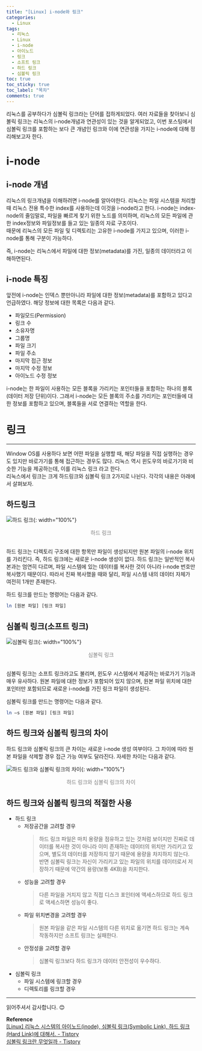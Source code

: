 ```yaml
---
title: "[Linux] i-node와 링크"
categories:
  - Linux
tags:
  - 리눅스
  - Linux
  - i-node
  - 아이노드
  - 링크
  - 소프트 링크
  - 하드 링크
  - 심볼릭 링크
toc: true
toc_sticky: true
toc_label: "목차"
comments: true
---
```


리눅스를 공부하다가 심볼릭 링크라는 단어를 접하게되었다. 여러 자료들을 찾아보니 심볼릭 링크는 리눅스의 i-node개념과 연관성이 있는 것을 알게되었고, 이번 포스팅에서 심볼릭 링크를 포함하는 보다 큰 개념인 링크와 이에 연관성을 가지는 i-node에 대해 정리해보고자 한다.

# i-node
## i-node 개념
리눅스의 링크개념을 이해하려면 i-node를 알아야한다. 리눅스는 파일 시스템을 처리할 때 리눅스 전용 특수한 index를 사용하는데 이것을 i-node라고 한다. i-node는 index-node의 줄임말로, 파일을 빠르게 찾기 위한 노드를 의미하며, 리눅스의 모든 파일에 관한 index정보와 파일정보를 들고 있는 일종의 자료 구조이다.  
때문에 리눅스의 모든 파일 및 디렉토리는 고유한 i-node를 가지고 있으며, 이러한 i-node를 통해 구분이 가능하다.   

즉, i-node는 리눅스에서 파일에 대한 정보(metadata)를 가진, 일종의 데이터라고 이해하면된다.

## i-node 특징
앞전에 i-node는 인덱스 뿐만아니라 파일에 대한 정보(metadata)를 포함하고 있다고 언급하였다. 해당 정보에 대한 목록은 다음과 같다.
- 파일모드(Permission)
- 링크 수
- 소유자명
- 그룹명
- 파일 크기
- 파일 주소
- 마지막 접근 정보
- 마지막 수정 정보
- 아이노드 수정 정보

i-node는 한 파일이 사용하는 모든 블록을 가리키는 포인터들을 포함하는 하나의 블록(데이터 저장 단위)이다. 그래서 i-node는 모든 블록의 주소를 가리키는 포인터들에 대한 정보를 포함하고 있으며, 블록들을 서로 연결하는 역할을 한다.

# 링크
---
Window OS를 사용하다 보면 어떤 파일을 실행할 때, 해당 파일을 직접 실행하는 경우도 있지만 바로가기를 통해 접근하는 경우도 많다.
리눅스 역시 윈도우의 바로가기와 비슷한 기능을 제공하는데, 이를 리눅스 링크 라고 한다.  
리눅스에서 링크는 크게 하드링크와 심볼릭 링크 2가지로 나뉜다. 각각의 내용은 아래에서 살펴보자.

## 하드링크

![하드 링크](/blog/assets/img/posts/20220807/hard-link.png "하드 링크"){: width="100%"}
<div style="color: gray; text-align: center; margin-bottom: 30px;">하드 링크</div> 

하드 링크는 디렉토리 구조에 대한 항목만 파일이 생성되지만 원본 파일의 i-node 위치를 가리킨다.
즉, 하드 링크에는 새로운 i-node 생성이 없다. 하드 링크는 일반적인 복사본과는 엄연히 다르며, 파일 시스템에 있는 데이터를 복사한 것이 아니라 i-node 번호만 복사했기 때문이다. 따라서 진짜 복사했을 때와 달리, 파일 시스템 내의 데이터 자체가 여전히 1개만 존재한다.

하드 링크를 만드는 명령어는 다음과 같다.
```bash
ln [원본 파일] [링크 파일]
```

## 심볼릭 링크(소프트 링크)

![심볼릭 링크](/blog/assets/img/posts/20220807/symbolic-link.png "심볼릭 링크"){: width="100%"}
<div style="color: gray; text-align: center; margin-bottom: 30px;">심볼릭 링크</div> 

심볼릭 링크는 소프트 링크라고도 불리며, 윈도우 시스템에서 제공하는 바로가기 기능과 매우 유사하다. 원본 파일에 대한 정보가 포함되어 있지 않으며, 원본 파일 위치에 대한 포인터만 포함되므로 새로운 i-node를 가진 링크 파일이 생성된다.

심볼릭 링크를 만드는 명령어는 다음과 같다.
```bash
ln –s [원본 파일] [링크 파일]
```

## 하드 링크와 심볼릭 링크의 차이
하드 링크와 심볼릭 링크의 큰 차이는 새로운 i-node 생성 여부이다. 그 차이에 따라 원본 파일을 삭제할 경우 접근 가능 여부도 달라진다. 자세한 차이는 다음과 같다.

![하드 링크와 심볼릭 링크의 차이](/blog/assets/img/posts/20220807/the-difference-between-each-link.png "하드 링크와 심볼릭 링크의 차이"){: width="100%"}
<div style="color: gray; text-align: center; margin-bottom: 30px;">하드 링크와 심볼릭 링크의 차이</div>

## 하드 링크와 심볼릭 링크의 적절한 사용
- 하드 링크
  - 저장공간을 고려할 경우
    >하드 링크 파일은 마치 용량을 점유하고 있는 것처럼 보이지만 진짜로 데이터를 복사한 것이 아니라 이미 존재하는 데이터의 위치만 가리키고 있으며, 별도의 데이터를 저장하지 않기 때문에 용량을 차지하지 않는다. 반면 심볼릭 링크는 자신이 가리키고 있는 파일의 위치를 데이터로서 저장하기 때문에 약간의 용량(보통 4KB)을 차지한다.
  - 성능을 고려할 경우
    >다른 파일을 거치지 않고 직접 디스크 포인터에 액세스하므로 하드 링크로 액세스하면 성능이 좋다.
  - 파일 위치변경을 고려할 경우
    >원본 파일을 같은 파일 시스템의 다른 위치로 옮기면 하드 링크는 계속 작동하지만 소프트 링크는 실패한다.
  - 안정성을 고려할 경우
    >심볼릭 링크보다 하드 링크가 데이터 안전성이 우수하다.
- 심볼릭 링크
  - 파일 시스템에 링크할 경우
  - 디렉토리를 링크할 경우

---

읽어주셔서 감사합니다. 😊

__Reference__  
[[Linux] 리눅스 시스템의 아이노드(inode), 심볼릭 링크(Symbolic Link), 하드 링크(Hard Link)에 대해서. - Tistory](https://i5i5.tistory.com/341)  
[심볼릭 링크란 무엇일까 - Tistory](https://haruhiism.tistory.com/18)  